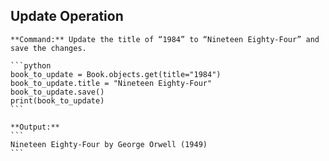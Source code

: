 ## Update Operation

    **Command:** Update the title of “1984” to “Nineteen Eighty-Four” and save the changes.

    ```python
    book_to_update = Book.objects.get(title="1984")
    book_to_update.title = "Nineteen Eighty-Four"
    book_to_update.save()
    print(book_to_update)
    ```

    **Output:**
    ```
    Nineteen Eighty-Four by George Orwell (1949)
    ```